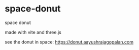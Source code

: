 # space-donut
space donut 

made with vite and three.js

see the donut in space: https://donut.aayushrajagopalan.com
